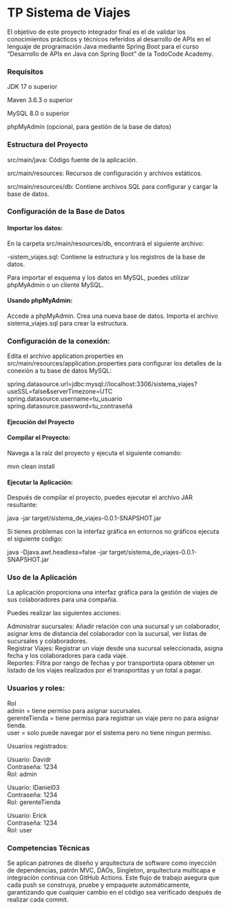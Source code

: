 # TP Sistema de Viajes

El objetivo de este proyecto integrador final es el de validar los conocimientos prácticos y
técnicos referidos al desarrollo de APIs en el lenguaje de programación Java mediante Spring
Boot para el curso “Desarrollo de APIs en Java con Spring Boot” de la TodoCode Academy.

###  Requisitos
JDK 17 o superior

Maven 3.6.3 o superior

MySQL 8.0 o superior

phpMyAdmin (opcional, para gestión de la base de datos)

###  Estructura del Proyecto


src/main/java: Código fuente de la aplicación.

src/main/resources: Recursos de configuración y archivos estáticos.

src/main/resources/db: Contiene archivos SQL para configurar y cargar la base de datos.


###  Configuración de la Base de Datos
#### Importar los datos:

En la carpeta src/main/resources/db, encontrará el siguiente archivo:

-sistem_viajes.sql: Contiene la estructura y los registros de la base de datos.

Para importar el esquema y los datos en MySQL, puedes utilizar phpMyAdmin o un cliente MySQL.

#### Usando phpMyAdmin:

Accede a phpMyAdmin.
Crea una nueva base de datos.
Importa el archivo sistema_viajes.sql para crear la estructura.

### Configuración de la conexión:

Edita el archivo application.properties en src/main/resources/application.properties para configurar los detalles de la conexión a tu base de datos MySQL:

spring.datasource.url=jdbc:mysql://localhost:3306/sistema_viajes?useSSL=false&serverTimezone=UTC
spring.datasource.username=tu_usuario
spring.datasource.password=tu_contraseñá

#### Ejecución del Proyecto

#### Compilar el Proyecto:

Navega a la raíz del proyecto y ejecuta el siguiente comando:

mvn clean install

#### Ejecutar la Aplicación:

Después de compilar el proyecto, puedes ejecutar el archivo JAR resultante:


java -jar target/sistema_de_viajes-0.0.1-SNAPSHOT.jar

Si tienes problemas con la interfaz gráfica en entornos no gráficos ejecuta el siguiente codigo:

java -Djava.awt.headless=false -jar target/sistema_de_viajes-0.0.1-SNAPSHOT.jar

### Uso de la Aplicación
La aplicación proporciona una interfaz gráfica para la gestión de viajes de sus colaboradores para una compañia. 

Puedes realizar las siguientes acciones:

Administrar sucursales: Añadir relación con una sucursal y un colaborador, asignar kms de distancia del colaborador con la sucursal, ver listas de sucursales y colaboradores.\
Registrar Viajes: Registrar un viaje desde una sucursal seleccionada, asigna fecha y los colaboradores para cada viaje.\
Reportes: Filtra por rango de fechas y por transportista opara obtener un listado de los viajes realizados por el transportitas y un total a pagar.

### Usuarios y roles:
Rol\
admin = tiene permiso para asignar sucursales.\
gerenteTienda = tiene permiso para registrar un viaje pero no para asignar tienda.\
user = solo puede navegar por el sistema pero no tiene ningun permiso.

Usuarios registrados:

Usuario: Davidr\
Contraseña: 1234\
Rol: admin

Usuario: IDaniel03\
Contraseña: 1234\
Rol: gerenteTienda 

Usuario: Erick\
Contraseña: 1234\
Rol: user


### Competencias Técnicas 

Se aplican patrones de diseño y arquitectura de software como inyección de dependencias, patrón MVC, DAOs, Singleton, arquitectura multicapa e integración continua con GitHub Actions. Este flujo de trabajo asegura que cada push se construya, pruebe y empaquete automáticamente, garantizando que cualquier cambio en el código sea verificado después de realizar cada commit.



